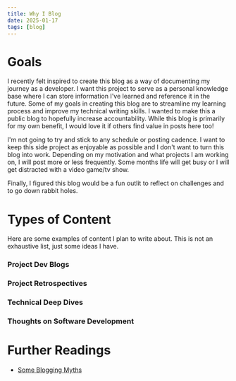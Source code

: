 ```yaml
---
title: Why I Blog
date: 2025-01-17
tags: [blog]
---
```


# Goals
I recently felt inspired to create this blog as a way of documenting my journey as a developer. I want this project to serve as a personal knowledge base where I can store information I've learned and reference it in the future. Some of my goals in creating this blog are to streamline my learning process and improve my technical writing skills. I wanted to make this a public blog to hopefully increase accountability. While this blog is primarily for my own benefit, I would love it if others find value in posts here too!

I'm not going to try and stick to any schedule or posting cadence. I want to keep this side project as enjoyable as possible and I don't want to turn this blog into work. Depending on my motivation and what projects I am working on, I will post more or less frequently. Some months life will get busy or I will get distracted with a video game/tv show.

Finally, I figured this blog would be a fun outlit to reflect on challenges and to go down rabbit holes.

# Types of Content
Here are some examples of content I plan to write about. This is not an exhaustive list, just some ideas I have.

### Project Dev Blogs

### Project Retrospectives

### Technical Deep Dives

### Thoughts on Software Development

# Further Readings

- [Some Blogging Myths](https://jvns.ca/blog/2023/06/05/some-blogging-myths/)